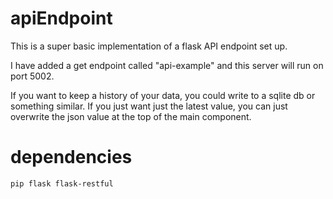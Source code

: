 # apiEndpoint
 
This is a super basic implementation of a flask API endpoint set up. 

I have added a get endpoint called "api-example" and this server will run on port 5002.

If you want to keep a history of your data, you could write to a sqlite db or something similar. If you just want just the latest value, you can just overwrite the json value at the top of the main component.

# dependencies
` pip flask flask-restful `



